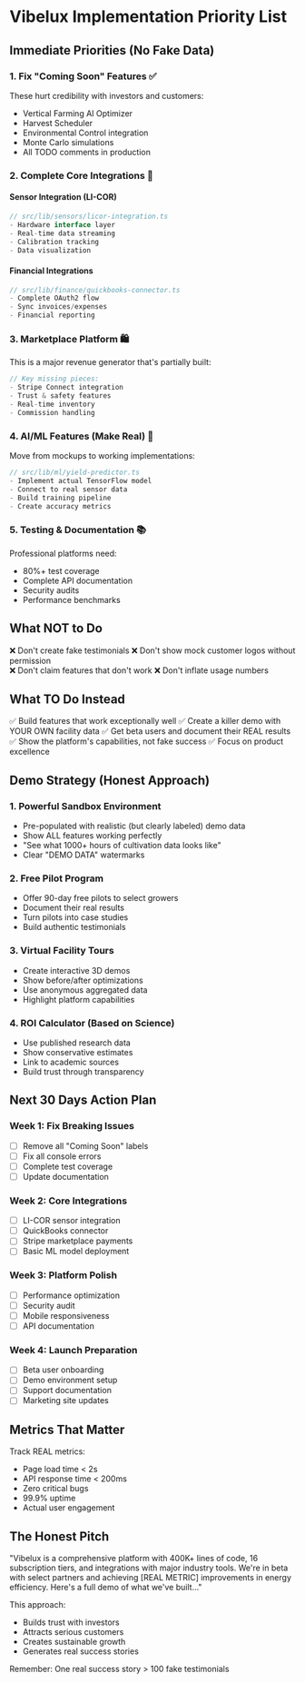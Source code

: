 # Vibelux Implementation Priority List

## Immediate Priorities (No Fake Data)

### 1. Fix "Coming Soon" Features ✅
These hurt credibility with investors and customers:
- Vertical Farming AI Optimizer
- Harvest Scheduler 
- Environmental Control integration
- Monte Carlo simulations
- All TODO comments in production

### 2. Complete Core Integrations 🔧

#### Sensor Integration (LI-COR)
```typescript
// src/lib/sensors/licor-integration.ts
- Hardware interface layer
- Real-time data streaming  
- Calibration tracking
- Data visualization
```

#### Financial Integrations
```typescript
// src/lib/finance/quickbooks-connector.ts
- Complete OAuth2 flow
- Sync invoices/expenses
- Financial reporting
```

### 3. Marketplace Platform 🛍️
This is a major revenue generator that's partially built:

```typescript
// Key missing pieces:
- Stripe Connect integration
- Trust & safety features
- Real-time inventory
- Commission handling
```

### 4. AI/ML Features (Make Real) 🤖
Move from mockups to working implementations:

```typescript
// src/lib/ml/yield-predictor.ts
- Implement actual TensorFlow model
- Connect to real sensor data
- Build training pipeline
- Create accuracy metrics
```

### 5. Testing & Documentation 📚
Professional platforms need:
- 80%+ test coverage
- Complete API documentation
- Security audits
- Performance benchmarks

## What NOT to Do

❌ Don't create fake testimonials
❌ Don't show mock customer logos without permission  
❌ Don't claim features that don't work
❌ Don't inflate usage numbers

## What TO Do Instead

✅ Build features that work exceptionally well
✅ Create a killer demo with YOUR OWN facility data
✅ Get beta users and document their REAL results
✅ Show the platform's capabilities, not fake success
✅ Focus on product excellence

## Demo Strategy (Honest Approach)

### 1. Powerful Sandbox Environment
- Pre-populated with realistic (but clearly labeled) demo data
- Show ALL features working perfectly
- "See what 1000+ hours of cultivation data looks like"
- Clear "DEMO DATA" watermarks

### 2. Free Pilot Program
- Offer 90-day free pilots to select growers
- Document their real results
- Turn pilots into case studies
- Build authentic testimonials

### 3. Virtual Facility Tours
- Create interactive 3D demos
- Show before/after optimizations
- Use anonymous aggregated data
- Highlight platform capabilities

### 4. ROI Calculator (Based on Science)
- Use published research data
- Show conservative estimates
- Link to academic sources
- Build trust through transparency

## Next 30 Days Action Plan

### Week 1: Fix Breaking Issues
- [ ] Remove all "Coming Soon" labels
- [ ] Fix all console errors
- [ ] Complete test coverage
- [ ] Update documentation

### Week 2: Core Integrations  
- [ ] LI-COR sensor integration
- [ ] QuickBooks connector
- [ ] Stripe marketplace payments
- [ ] Basic ML model deployment

### Week 3: Platform Polish
- [ ] Performance optimization
- [ ] Security audit
- [ ] Mobile responsiveness
- [ ] API documentation

### Week 4: Launch Preparation
- [ ] Beta user onboarding
- [ ] Demo environment setup
- [ ] Support documentation
- [ ] Marketing site updates

## Metrics That Matter

Track REAL metrics:
- Page load time < 2s
- API response time < 200ms  
- Zero critical bugs
- 99.9% uptime
- Actual user engagement

## The Honest Pitch

"Vibelux is a comprehensive platform with 400K+ lines of code, 
16 subscription tiers, and integrations with major industry tools. 
We're in beta with select partners and achieving [REAL METRIC] 
improvements in energy efficiency. Here's a full demo of what 
we've built..."

This approach:
- Builds trust with investors
- Attracts serious customers
- Creates sustainable growth
- Generates real success stories

Remember: One real success story > 100 fake testimonials